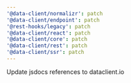 ```yaml
---
'@data-client/normalizr': patch
'@data-client/endpoint': patch
'@rest-hooks/legacy': patch
'@data-client/react': patch
'@data-client/core': patch
'@data-client/rest': patch
'@data-client/ssr': patch
---
```


Update jsdocs references to dataclient.io
